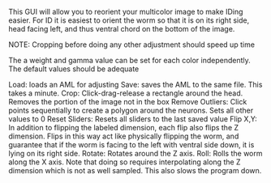 This GUI will allow you to reorient your multicolor image to make IDing easier.
For ID it is easiest to orient the worm so that it is on its right side, head facing left, and thus ventral chord on the bottom of the image.

NOTE: Cropping before doing any other adjustment should speed up time

The a weight and gamma value can be set for each color independently.
The default values should be adequate

Load: loads an AML for adjusting
Save: saves the AML to the same file. This takes a minute.
Crop: Click-drag-release a rectangle around the head. Removes the portion of the image not in the box
Remove Outliers: Click points sequentially to create a polygon around the neurons. Sets all other values to 0
Reset Sliders: Resets all sliders to the last saved value
Flip X,Y: In addition to flipping the labeled dimension, each flip also flips the Z dimension. Flips in this way act like physically flipping the worm, and guarantee that if the worm is facing to the left with ventral side down, it is lying on its right side.
Rotate: Rotates around the Z axis.
Roll: Rolls the worm along the X axis. Note that doing so requires interpolating along the Z dimension which is not as well sampled. This also slows the program down.